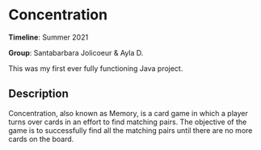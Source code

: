 # Concentration

**Timeline**: Summer 2021  

**Group**: Santabarbara Jolicoeur & Ayla D.  


This was my first ever fully functioning Java project.   


## Description
Concentration, also known as Memory, is a card game in which a player turns over cards in an effort to find matching pairs. The objective of the game is to successfully find all the matching pairs until there are no more cards on the board.

